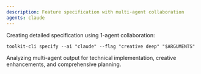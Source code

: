 ```yaml
---
description: Feature specification with multi-agent collaboration
agents: claude
---
```


Creating detailed specification using 1-agent collaboration:

`toolkit-cli specify --ai "claude" --flag "creative deep" "$ARGUMENTS"`

Analyzing multi-agent output for technical implementation, creative enhancements, and comprehensive planning.
